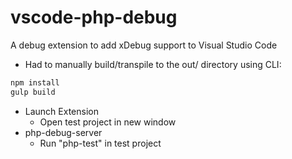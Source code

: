 # vscode-php-debug
A debug extension to add xDebug support to Visual Studio Code

- Had to manually build/transpile to the out/ directory using CLI:
```bash
npm install
gulp build
```

- Launch Extension
  - Open test project in new window
- php-debug-server
  - Run "php-test" in test project

